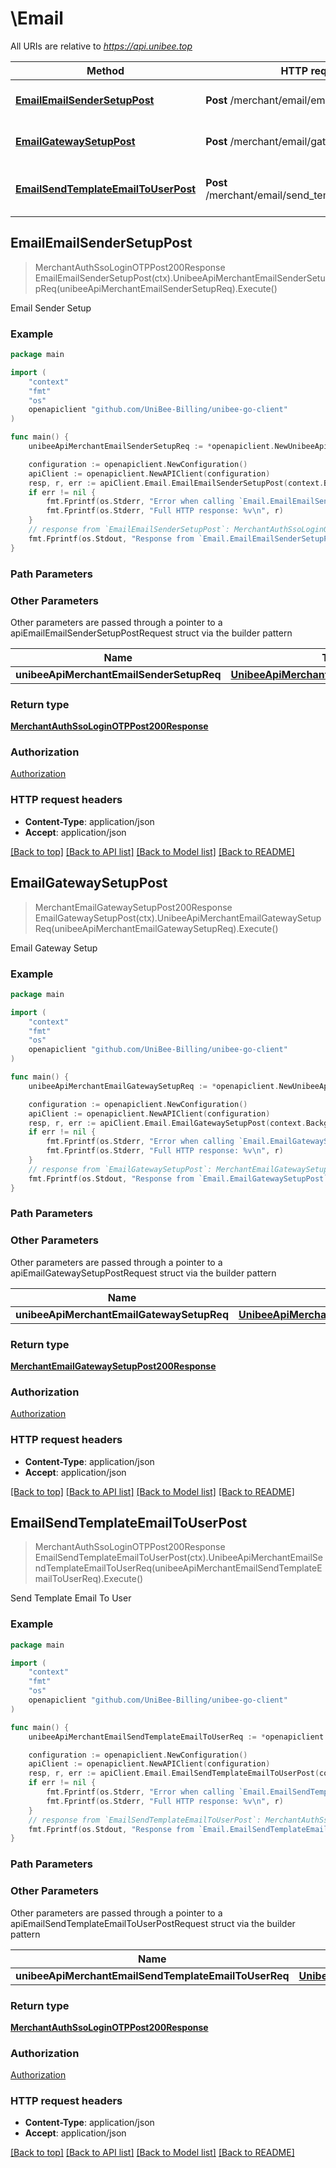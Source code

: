 # \Email

All URIs are relative to *https://api.unibee.top*

Method | HTTP request | Description
------------- | ------------- | -------------
[**EmailEmailSenderSetupPost**](Email.md#EmailEmailSenderSetupPost) | **Post** /merchant/email/email_sender_setup | Email Sender Setup
[**EmailGatewaySetupPost**](Email.md#EmailGatewaySetupPost) | **Post** /merchant/email/gateway_setup | Email Gateway Setup
[**EmailSendTemplateEmailToUserPost**](Email.md#EmailSendTemplateEmailToUserPost) | **Post** /merchant/email/send_template_email_to_user | Send Template Email To User



## EmailEmailSenderSetupPost

> MerchantAuthSsoLoginOTPPost200Response EmailEmailSenderSetupPost(ctx).UnibeeApiMerchantEmailSenderSetupReq(unibeeApiMerchantEmailSenderSetupReq).Execute()

Email Sender Setup

### Example

```go
package main

import (
	"context"
	"fmt"
	"os"
	openapiclient "github.com/UniBee-Billing/unibee-go-client"
)

func main() {
	unibeeApiMerchantEmailSenderSetupReq := *openapiclient.NewUnibeeApiMerchantEmailSenderSetupReq("Address_example", "Name_example") // UnibeeApiMerchantEmailSenderSetupReq | 

	configuration := openapiclient.NewConfiguration()
	apiClient := openapiclient.NewAPIClient(configuration)
	resp, r, err := apiClient.Email.EmailEmailSenderSetupPost(context.Background()).UnibeeApiMerchantEmailSenderSetupReq(unibeeApiMerchantEmailSenderSetupReq).Execute()
	if err != nil {
		fmt.Fprintf(os.Stderr, "Error when calling `Email.EmailEmailSenderSetupPost``: %v\n", err)
		fmt.Fprintf(os.Stderr, "Full HTTP response: %v\n", r)
	}
	// response from `EmailEmailSenderSetupPost`: MerchantAuthSsoLoginOTPPost200Response
	fmt.Fprintf(os.Stdout, "Response from `Email.EmailEmailSenderSetupPost`: %v\n", resp)
}
```

### Path Parameters



### Other Parameters

Other parameters are passed through a pointer to a apiEmailEmailSenderSetupPostRequest struct via the builder pattern


Name | Type | Description  | Notes
------------- | ------------- | ------------- | -------------
 **unibeeApiMerchantEmailSenderSetupReq** | [**UnibeeApiMerchantEmailSenderSetupReq**](UnibeeApiMerchantEmailSenderSetupReq.md) |  | 

### Return type

[**MerchantAuthSsoLoginOTPPost200Response**](MerchantAuthSsoLoginOTPPost200Response.md)

### Authorization

[Authorization](../README.md#Authorization)

### HTTP request headers

- **Content-Type**: application/json
- **Accept**: application/json

[[Back to top]](#) [[Back to API list]](../README.md#documentation-for-api-endpoints)
[[Back to Model list]](../README.md#documentation-for-models)
[[Back to README]](../README.md)


## EmailGatewaySetupPost

> MerchantEmailGatewaySetupPost200Response EmailGatewaySetupPost(ctx).UnibeeApiMerchantEmailGatewaySetupReq(unibeeApiMerchantEmailGatewaySetupReq).Execute()

Email Gateway Setup

### Example

```go
package main

import (
	"context"
	"fmt"
	"os"
	openapiclient "github.com/UniBee-Billing/unibee-go-client"
)

func main() {
	unibeeApiMerchantEmailGatewaySetupReq := *openapiclient.NewUnibeeApiMerchantEmailGatewaySetupReq("Data_example", "GatewayName_example") // UnibeeApiMerchantEmailGatewaySetupReq | 

	configuration := openapiclient.NewConfiguration()
	apiClient := openapiclient.NewAPIClient(configuration)
	resp, r, err := apiClient.Email.EmailGatewaySetupPost(context.Background()).UnibeeApiMerchantEmailGatewaySetupReq(unibeeApiMerchantEmailGatewaySetupReq).Execute()
	if err != nil {
		fmt.Fprintf(os.Stderr, "Error when calling `Email.EmailGatewaySetupPost``: %v\n", err)
		fmt.Fprintf(os.Stderr, "Full HTTP response: %v\n", r)
	}
	// response from `EmailGatewaySetupPost`: MerchantEmailGatewaySetupPost200Response
	fmt.Fprintf(os.Stdout, "Response from `Email.EmailGatewaySetupPost`: %v\n", resp)
}
```

### Path Parameters



### Other Parameters

Other parameters are passed through a pointer to a apiEmailGatewaySetupPostRequest struct via the builder pattern


Name | Type | Description  | Notes
------------- | ------------- | ------------- | -------------
 **unibeeApiMerchantEmailGatewaySetupReq** | [**UnibeeApiMerchantEmailGatewaySetupReq**](UnibeeApiMerchantEmailGatewaySetupReq.md) |  | 

### Return type

[**MerchantEmailGatewaySetupPost200Response**](MerchantEmailGatewaySetupPost200Response.md)

### Authorization

[Authorization](../README.md#Authorization)

### HTTP request headers

- **Content-Type**: application/json
- **Accept**: application/json

[[Back to top]](#) [[Back to API list]](../README.md#documentation-for-api-endpoints)
[[Back to Model list]](../README.md#documentation-for-models)
[[Back to README]](../README.md)


## EmailSendTemplateEmailToUserPost

> MerchantAuthSsoLoginOTPPost200Response EmailSendTemplateEmailToUserPost(ctx).UnibeeApiMerchantEmailSendTemplateEmailToUserReq(unibeeApiMerchantEmailSendTemplateEmailToUserReq).Execute()

Send Template Email To User

### Example

```go
package main

import (
	"context"
	"fmt"
	"os"
	openapiclient "github.com/UniBee-Billing/unibee-go-client"
)

func main() {
	unibeeApiMerchantEmailSendTemplateEmailToUserReq := *openapiclient.NewUnibeeApiMerchantEmailSendTemplateEmailToUserReq("TemplateName_example", int64(123)) // UnibeeApiMerchantEmailSendTemplateEmailToUserReq | 

	configuration := openapiclient.NewConfiguration()
	apiClient := openapiclient.NewAPIClient(configuration)
	resp, r, err := apiClient.Email.EmailSendTemplateEmailToUserPost(context.Background()).UnibeeApiMerchantEmailSendTemplateEmailToUserReq(unibeeApiMerchantEmailSendTemplateEmailToUserReq).Execute()
	if err != nil {
		fmt.Fprintf(os.Stderr, "Error when calling `Email.EmailSendTemplateEmailToUserPost``: %v\n", err)
		fmt.Fprintf(os.Stderr, "Full HTTP response: %v\n", r)
	}
	// response from `EmailSendTemplateEmailToUserPost`: MerchantAuthSsoLoginOTPPost200Response
	fmt.Fprintf(os.Stdout, "Response from `Email.EmailSendTemplateEmailToUserPost`: %v\n", resp)
}
```

### Path Parameters



### Other Parameters

Other parameters are passed through a pointer to a apiEmailSendTemplateEmailToUserPostRequest struct via the builder pattern


Name | Type | Description  | Notes
------------- | ------------- | ------------- | -------------
 **unibeeApiMerchantEmailSendTemplateEmailToUserReq** | [**UnibeeApiMerchantEmailSendTemplateEmailToUserReq**](UnibeeApiMerchantEmailSendTemplateEmailToUserReq.md) |  | 

### Return type

[**MerchantAuthSsoLoginOTPPost200Response**](MerchantAuthSsoLoginOTPPost200Response.md)

### Authorization

[Authorization](../README.md#Authorization)

### HTTP request headers

- **Content-Type**: application/json
- **Accept**: application/json

[[Back to top]](#) [[Back to API list]](../README.md#documentation-for-api-endpoints)
[[Back to Model list]](../README.md#documentation-for-models)
[[Back to README]](../README.md)

